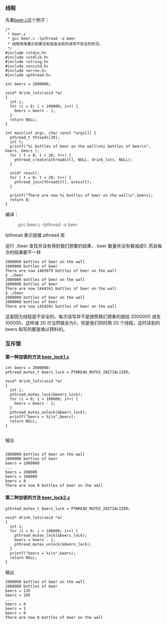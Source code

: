 ### 线程

先看[beer.c](sample_code/beer.c)这个例子：

```
/*
 * beer.c
 * gcc beer.c -lpthread -o beer
 * 线程用来展示如果没有锁会出现的读写不安全的状况。
 */
#include <stdio.h>
#include <stdlib.h>
#include <string.h>
#include <unistd.h>
#include <errno.h>
#include <pthread.h>

int beers = 2000000;

void* drink_lots(void *a)
{
  int i;
  for (i = 0; i < 100000; i++) {
    beers = beers - 1;
  }
  return NULL;
}

int main(int argc, char const *argv[]) {
  pthread_t threads[20];
  int t;
  printf("%i bottles of beer on the wall\n%i bottles of beer\n", beers, beers );
  for ( t = 0; t < 20; t++) {
    pthread_create(&threads[t], NULL, drink_lots, NULL);
  }

  void* result;
  for ( t = 0; t < 20; t++) {
    pthread_join(threads[t], &result);
  }

  printf("There are now %i bottles of beer on the wall\n",beers);
  return 0;
}

```

编译：

> gcc beer.c -lpthread -o beer

lpthread 表示链接 pthread 库

运行 ./beer 发现并没有得到我们想要的结果， beer 数量并没有被减成0. 而且每次的结果都不一样

```
2000000 bottles of beer on the wall
2000000 bottles of beer
There are now 1465079 bottles of beer on the wall
$ ./beer
2000000 bottles of beer on the wall
2000000 bottles of beer
There are now 1444161 bottles of beer on the wall
$ ./beer
2000000 bottles of beer on the wall
2000000 bottles of beer
There are now 1459201 bottles of beer on the wall
```

这是因为线程是不安全的。每次读写并不是按照我们想象的就给 2000000 减去 100000，这样减 20 次当然就会为0，但是我们同时用 20 个线程，这时读到的 beers 和写的都是难以预料的。


### 互斥锁

#### 第一种加锁的方法 [beer_lock1.c](sample_code/beer_lock1.c)

```
int beers = 2000000;
pthread_mutex_t beers_lock = PTHREAD_MUTEX_INITIALIZER;

void* drink_lots(void *a)
{
  int i;
  pthread_mutex_lock(&beers_lock);
  for (i = 0; i < 100000; i++) {
    beers = beers - 1;
  }
  pthread_mutex_unlock(&beers_lock);
  printf("beers = %i\n",beers);
  return NULL;
}


```

输出

```

2000000 bottles of beer on the wall
2000000 bottles of beer
beers = 1900000
...
beers = 200000
beers = 100000
beers = 0
There are now 0 bottles of beer on the wall
```


#### 第二种加锁的方法 [beer_lock2.c](sample_code/beer_lock2.c)


```
pthread_mutex_t beers_lock = PTHREAD_MUTEX_INITIALIZER;

void* drink_lots(void *a)
{
  int i;
  for (i = 0; i < 100000; i++) {
    pthread_mutex_lock(&beers_lock);
    beers = beers - 1;
    pthread_mutex_unlock(&beers_lock);
  }
  printf("beers = %i\n",beers);
  return NULL;
}

```

输出

```
2000000 bottles of beer on the wall
2000000 bottles of beer
beers = 135
beers = 105
...
beers = 6
beers = 1
beers = 0
There are now 0 bottles of beer on the wall
```




